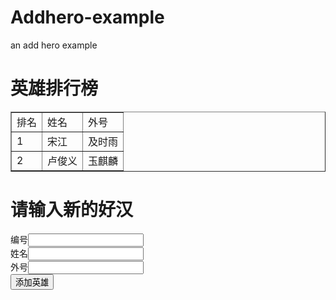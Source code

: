 # Addhero-example
an add hero example

<!doctype html>
<html>
<head>
<script type="text/javascript ">
<!--
function addhero(){

for (var i=0;i<mytab.rows.length;i++){

var eachRow=mytab.rows[i];
if(eachRow.cells[0].innerText==num.value){
window.alert("编号不能重复");
return;

}

}

var newTableRow=mytab.insertRow(mytab.rows.length);
newTableRow.insertCell(0).innerText=num.value;
newTableRow.insertCell(1).innerText=username.value;
newTableRow.insertCell(2).innerText=nickname.value;


}

//-->
</script>
</head>

<body>

<h1>英雄排行榜</h1>
<table id="mytab" border="1px">
<tr><td> 排名</td><td>姓名</td><td>外号</td></tr>
<tr><td>1 </td><td>宋江</td><td>及时雨</td></tr>
<tr><td> 2</td><td>卢俊义</td><td>玉麒麟</td></tr>
</table>
<h1>请输入新的好汉</h1>
编号<input type="text" id="num"/><br>
姓名<input type="text" id="username"/><br>
外号<input type="text" id="nickname"/><br>
<input type="button" onclick="addhero()" value="添加英雄"/>
</body>
</html>
